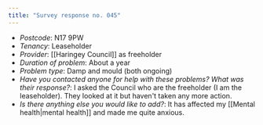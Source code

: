 ```yaml
---
title: "Survey response no. 045"
---
```


- *Postcode*: N17 9PW 
- *Tenancy*: Leaseholder  
- *Provider*: [[Haringey Council]]  as freeholder  
- *Duration of problem*: About a year  
- *Problem type*: Damp and mould (both ongoing)  
- *Have you contacted anyone for help with these problems? What was their response?*: I asked the Council who are the freeholder (I am the leaseholder). They looked at it but haven't taken any more action.  
- *Is there anything else you would like to add?*: It  has affected my [[Mental health|mental health]] and made me quite anxious.
